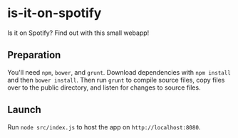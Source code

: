# is-it-on-spotify
Is it on Spotify? Find out with this small webapp!

## Preparation
You'll need `npm`, `bower`, and `grunt`. Download dependencies with `npm install` and then `bower install`. Then run `grunt` to compile source files, copy files over to the public directory, and listen for changes to source files. 

## Launch
Run `node src/index.js` to host the app on `http://localhost:8080`.